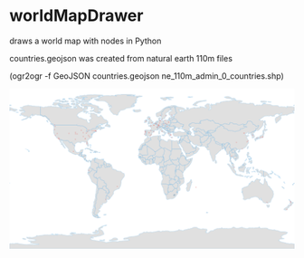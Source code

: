# worldMapDrawer
draws a world map with nodes in Python

countries.geojson was created from natural earth 110m files

(ogr2ogr -f GeoJSON countries.geojson ne_110m_admin_0_countries.shp)

![Image of World](https://raw.githubusercontent.com/thillux/worldMapDrawer/master/example/world.png)
